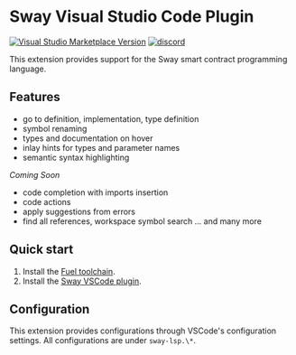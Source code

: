# Sway Visual Studio Code Plugin

[![Visual Studio Marketplace Version](https://img.shields.io/visual-studio-marketplace/v/FuelLabs.sway-vscode-plugin)](https://marketplace.visualstudio.com/items?itemName=FuelLabs.sway-vscode-plugin)
[![discord](https://img.shields.io/badge/chat%20on-discord-orange?&logo=discord&logoColor=ffffff&color=7389D8&labelColor=6A7EC2)](https://discord.gg/xfpK4Pe)

This extension provides support for the Sway smart contract programming language.

## Features

- go to definition, implementation, type definition
- symbol renaming
- types and documentation on hover
- inlay hints for types and parameter names
- semantic syntax highlighting

_Coming Soon_

- code completion with imports insertion
- code actions
- apply suggestions from errors
- find all references, workspace symbol search
  ... and many more

## Quick start

1. Install the [Fuel toolchain](https://fuellabs.github.io/sway/latest/introduction/installation.html).
1. Install the [Sway VSCode plugin](https://marketplace.visualstudio.com/items?itemName=FuelLabs.sway-vscode-plugin).

## Configuration

This extension provides configurations through VSCode's configuration settings. All configurations are under `sway-lsp.\*`.
